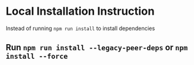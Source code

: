 # Local Installation Instruction

Instead of running `npm run install` to install dependencies
## Run `npm run install --legacy-peer-deps` or `npm install --force`
